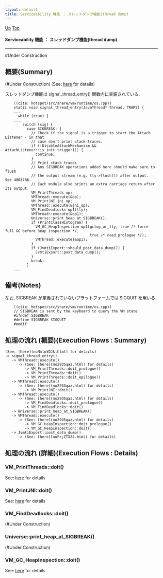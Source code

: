 ```yaml
---
layout: default
title: Serviceability 機能 ： スレッドダンプ機能(thread dump) 
---
```

[Up](noOQc_VTg2.html) [Top](../index.html)

#### Serviceability 機能 ： スレッドダンプ機能(thread dump) 

--- 
#Under Construction

## 概要(Summary)
(#Under Construction) (See: [here](noNmlmYDJk.html) for details)

スレッドダンプ機能は signal_thread_entry() 関数内に実装されている.


```
    ((cite: hotspot/src/share/vm/runtime/os.cpp))
    static void signal_thread_entry(JavaThread* thread, TRAPS) {
    ...
      while (true) {
    ...
        switch (sig) {
          case SIGBREAK: {
            // Check if the signal is a trigger to start the Attach Listener - in that
            // case don't print stack traces.
            if (!DisableAttachMechanism && AttachListener::is_init_trigger()) {
              continue;
            }
            // Print stack traces
            // Any SIGBREAK operations added here should make sure to flush
            // the output stream (e.g. tty->flush()) after output.  See 4803766.
            // Each module also prints an extra carriage return after its output.
            VM_PrintThreads op;
            VMThread::execute(&op);
            VM_PrintJNI jni_op;
            VMThread::execute(&jni_op);
            VM_FindDeadlocks op1(tty);
            VMThread::execute(&op1);
            Universe::print_heap_at_SIGBREAK();
            if (PrintClassHistogram) {
              VM_GC_HeapInspection op1(gclog_or_tty, true /* force full GC before heap inspection */,
                                       true /* need_prologue */);
              VMThread::execute(&op1);
            }
            if (JvmtiExport::should_post_data_dump()) {
              JvmtiExport::post_data_dump();
            }
            break;
          }
    ...
```

## 備考(Notes)
なお, SIGBREAK が定義されていないプラットフォームでは SIGQUIT を用いる.


```
    ((cite: hotspot/src/share/vm/runtime/os.cpp))
    // SIGBREAK is sent by the keyboard to query the VM state
    #ifndef SIGBREAK
    #define SIGBREAK SIGQUIT
    #endif
```

## 処理の流れ (概要)(Execution Flows : Summary)
```
(See: [here](noNmlmYDJk.html) for details)
-> signal_thread_entry()
   -> VMThread::execute()
      -> (See: [here](no2935qaz.html) for details)
         -> VM_PrintThreads::doit_prologue()
         -> VM_PrintThreads::doit()
         -> VM_PrintThreads::doit_epilogue()
   -> VMThread::execute()
      -> (See: [here](no2935qaz.html) for details)
         -> VM_PrintJNI::doit()
   -> VMThread::execute()
      -> (See: [here](no2935qaz.html) for details)
         -> VM_FindDeadlocks::doit_prologue()
         -> VM_FindDeadlocks::doit()
   -> Universe::print_heap_at_SIGBREAK()
   -> VMThread::execute()
      -> (See: [here](no2935qaz.html) for details)
         -> VM_GC_HeapInspection::doit_prologue()
         -> VM_GC_HeapInspection::doit()
   -> JvmtiExport::post_data_dump()
      -> (See: [here](noFrjZTXZ4.html) for details)
```

## 処理の流れ (詳細)(Execution Flows : Details)
### VM_PrintThreads::doit()
See: [here](no28916t_p.html) for details
### VM_PrintJNI::doit()
See: [here](no289166Jw.html) for details
### VM_FindDeadlocks::doit()
(#Under Construction)

### Universe::print_heap_at_SIGBREAK()
(#Under Construction)

### VM_GC_HeapInspection::doit()
See: [here](no28916Gaj.html) for details






